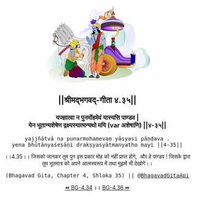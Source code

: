 <center><img src="../../asset/BG.png" alt="#API #bhagavadgitaapi #slok #nodejs #js #api #gitaapi #krishna #hinduism #vedic #ISKCON #shreemadbhagavadgita #technology"/>
<h2>||श्रीमद्‍भगवद्‍-गीता ४.३५||</h2>
<h3>यज्ज्ञात्वा न पुनर्मोहमेवं यास्यसि पाण्डव |<br/>येन भूतान्यशेषेण द्रक्ष्यस्यात्मन्यथो मयि (var अशेषाणि) ||४-३५||</h3>
<pre>yajjñātvā na punarmohamevaṃ yāsyasi pāṇḍava .<br/>yena bhūtānyaśeṣāṇi drakṣyasyātmanyatho mayi ||4-35||</pre>
<p>।।4.35।। जिसको जानकर तुम पुन इस प्रकार मोह को नहीं प्राप्त होगे,  और हे पाण्डव ! जिसके द्वारा तुम भूतमात्र को अपने आत्मस्वरूप में तथा मुझमें भी देखोगे।।</p>
<pre>(Bhagavad Gita, Chapter 4, Shloka 35) || <a href="https://twitter.com/bhagavadgitaapi">@BhagavadGitaApi</a></pre><a href="../../4/34">⏪  BG-4.34</a><b>        ।।        </b><a href="../../4/36">BG-4.36  ⏩</a></center>